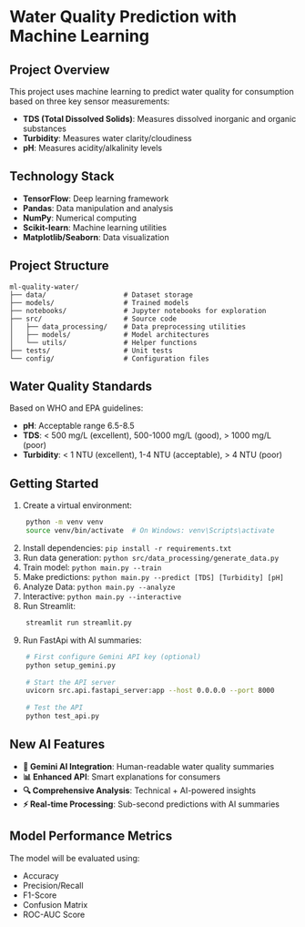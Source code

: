 # Water Quality Prediction with Machine Learning

## Project Overview
This project uses machine learning to predict water quality for consumption based on three key sensor measurements:
- **TDS (Total Dissolved Solids)**: Measures dissolved inorganic and organic substances
- **Turbidity**: Measures water clarity/cloudiness
- **pH**: Measures acidity/alkalinity levels

## Technology Stack
- **TensorFlow**: Deep learning framework
- **Pandas**: Data manipulation and analysis
- **NumPy**: Numerical computing
- **Scikit-learn**: Machine learning utilities
- **Matplotlib/Seaborn**: Data visualization

## Project Structure
```
ml-quality-water/
├── data/                   # Dataset storage
├── models/                 # Trained models
├── notebooks/              # Jupyter notebooks for exploration
├── src/                    # Source code
│   ├── data_processing/    # Data preprocessing utilities
│   ├── models/             # Model architectures
│   └── utils/              # Helper functions
├── tests/                  # Unit tests
└── config/                 # Configuration files
```

## Water Quality Standards
Based on WHO and EPA guidelines:
- **pH**: Acceptable range 6.5-8.5
- **TDS**: < 500 mg/L (excellent), 500-1000 mg/L (good), > 1000 mg/L (poor)
- **Turbidity**: < 1 NTU (excellent), 1-4 NTU (acceptable), > 4 NTU (poor)

## Getting Started
1. Create a virtual environment: 
```bash
    python -m venv venv
    source venv/bin/activate  # On Windows: venv\Scripts\activate
```
2. Install dependencies: `pip install -r requirements.txt`
3. Run data generation: `python src/data_processing/generate_data.py`
4. Train model: `python main.py --train`
5. Make predictions: `python main.py --predict [TDS] [Turbidity] [pH]`
6. Analyze Data: `python main.py --analyze`
7. Interactive: `python main.py --interactive`
8. Run Streamlit:
```bash
    streamlit run streamlit.py
```
9. Run FastApi with AI summaries:
```bash
    # First configure Gemini API key (optional)
    python setup_gemini.py
    
    # Start the API server
    uvicorn src.api.fastapi_server:app --host 0.0.0.0 --port 8000
    
    # Test the API
    python test_api.py
```

## New AI Features
- **🤖 Gemini AI Integration**: Human-readable water quality summaries
- **📊 Enhanced API**: Smart explanations for consumers
- **🔍 Comprehensive Analysis**: Technical + AI-powered insights
- **⚡ Real-time Processing**: Sub-second predictions with AI summaries

## Model Performance Metrics
The model will be evaluated using:
- Accuracy
- Precision/Recall
- F1-Score
- Confusion Matrix
- ROC-AUC Score
